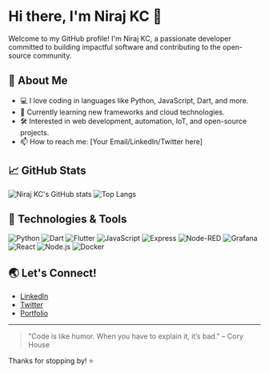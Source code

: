 # Hi there, I'm Niraj KC 👋

Welcome to my GitHub profile! I'm Niraj KC, a passionate developer committed to building impactful software and contributing to the open-source community.

## 🚀 About Me
- 💻 I love coding in languages like Python, JavaScript, Dart, and more.
- 🌱 Currently learning new frameworks and cloud technologies.
- 🛠️ Interested in web development, automation, IoT, and open-source projects.
- 📫 How to reach me: [Your Email/LinkedIn/Twitter here]

## 📈 GitHub Stats
![Niraj KC's GitHub stats](https://github-readme-stats.vercel.app/api?username=Niraj-KC&show_icons=true&theme=radical)
![Top Langs](https://github-readme-stats.vercel.app/api/top-langs/?username=Niraj-KC&layout=compact&theme=radical)

## 🧰 Technologies & Tools
![Python](https://img.shields.io/badge/Python-3670A0?style=for-the-badge&logo=python&logoColor=ffdd54)
![Dart](https://img.shields.io/badge/Dart-0175C2?style=for-the-badge&logo=dart&logoColor=white)
![Flutter](https://img.shields.io/badge/Flutter-02569B?style=for-the-badge&logo=flutter&logoColor=white)
![JavaScript](https://img.shields.io/badge/JavaScript-323330?style=for-the-badge&logo=javascript&logoColor=f7df1e)
![Express](https://img.shields.io/badge/Express.js-404D59?style=for-the-badge&logo=express&logoColor=white)
![Node-RED](https://img.shields.io/badge/Node--RED-8F0000?style=for-the-badge&logo=nodered&logoColor=white)
![Grafana](https://img.shields.io/badge/Grafana-F46800?style=for-the-badge&logo=grafana&logoColor=white)
![React](https://img.shields.io/badge/React-20232A?style=for-the-badge&logo=react&logoColor=61DAFB)
![Node.js](https://img.shields.io/badge/Node.js-339933?style=for-the-badge&logo=nodedotjs&logoColor=white)
![Docker](https://img.shields.io/badge/Docker-2496ED?style=for-the-badge&logo=docker&logoColor=white)
<!-- Add more tools or languages as you see fit -->

## 🌏 Let's Connect!
- [LinkedIn](#) <!-- Add your LinkedIn profile -->
- [Twitter](#) <!-- Add your Twitter profile -->
- [Portfolio](#) <!-- Add your portfolio or personal website link -->

---

> "Code is like humor. When you have to explain it, it’s bad." – Cory House

Thanks for stopping by! ⭐️
